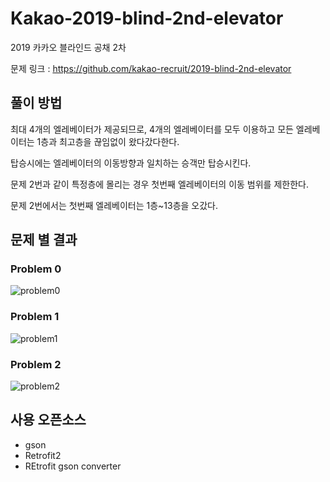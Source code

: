 # Kakao-2019-blind-2nd-elevator
2019 카카오 블라인드 공채 2차

문제 링크 : https://github.com/kakao-recruit/2019-blind-2nd-elevator

## 풀이 방법


최대 4개의 엘레베이터가 제공되므로, 4개의 엘레베이터를 모두 이용하고 모든 엘레베이터는 1층과 최고층을 끊임없이 왔다갔다한다.

탑승시에는 엘레베이터의 이동방향과 일치하는 승객만 탑승시킨다.

문제 2번과 같이 특정층에 몰리는 경우 첫번째 엘레베이터의 이동 범위를 제한한다.

문제 2번에서는 첫번째 엘레베이터는 1층~13층을 오갔다.



## 문제 별 결과

### Problem 0
![problem0](https://user-images.githubusercontent.com/27190708/134306669-8b292950-9de1-4057-bce8-e137cbc29c18.png)

### Problem 1
![problem1](https://user-images.githubusercontent.com/27190708/134306758-a46cef4f-5a70-480b-bff4-ea2cb5cb93d7.png)


### Problem 2
![problem2](https://user-images.githubusercontent.com/27190708/134306797-7f052d24-7f8b-41ee-bca0-e8e21c9f058e.png)




## 사용 오픈소스
- gson
- Retrofit2
- REtrofit gson converter
